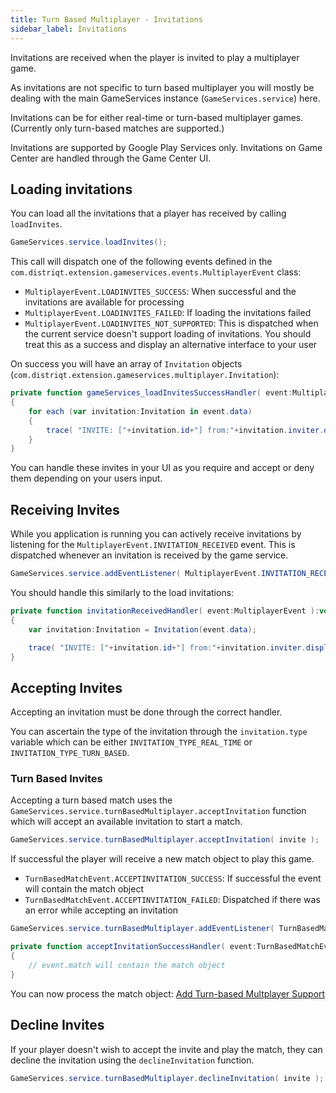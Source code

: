 ```yaml
---
title: Turn Based Multiplayer - Invitations
sidebar_label: Invitations
---
```



Invitations are received when the player is invited to play a multiplayer game. 

As invitations are not specific to turn based multiplayer you will mostly be dealing 
with the main GameServices instance (`GameServices.service`) here.

Invitations can be for either real-time or turn-based multiplayer games. 
(Currently only turn-based matches are supported.)


Invitations are supported by Google Play Services only. 
Invitations on Game Center are handled through the Game Center UI.




## Loading invitations

You can load all the invitations that a player has received by calling `loadInvites`.   

```actionscript
GameServices.service.loadInvites();
```

This call will dispatch one of the following events defined in the `com.distriqt.extension.gameservices.events.MultiplayerEvent` class:

- `MultiplayerEvent.LOADINVITES_SUCCESS`: When successful and the invitations are available for processing
- `MultiplayerEvent.LOADINVITES_FAILED`: If loading the invitations failed
- `MultiplayerEvent.LOADINVITES_NOT_SUPPORTED`: This is dispatched when the current service doesn't support loading of invitations. You should treat this as a success and display an alternative interface to your user


On success you will have an array of `Invitation` objects (`com.distriqt.extension.gameservices.multiplayer.Invitation`):

```actionscript
private function gameServices_loadInvitesSuccessHandler( event:MultiplayerEvent ):void
{
	for each (var invitation:Invitation in event.data)
	{
		trace( "INVITE: ["+invitation.id+"] from:"+invitation.inviter.displayName );
	}
}
```

You can handle these invites in your UI as you require and accept or deny them 
depending on your users input.




## Receiving Invites

While you application is running you can actively receive invitations by listening for the 
`MultiplayerEvent.INVITATION_RECEIVED` event. This is dispatched whenever an invitation
is received by the game service.

```actionscript
GameServices.service.addEventListener( MultiplayerEvent.INVITATION_RECEIVED, invitationReceivedHandler );
```

You should handle this similarly to the load invitations:

```actionscript
private function invitationReceivedHandler( event:MultiplayerEvent ):void 
{
	var invitation:Invitation = Invitation(event.data);

	trace( "INVITE: ["+invitation.id+"] from:"+invitation.inviter.displayName );
}
```




## Accepting Invites

Accepting an invitation must be done through the correct handler.

You can ascertain the type of the invitation through the `invitation.type` variable
which can be either `INVITATION_TYPE_REAL_TIME` or `INVITATION_TYPE_TURN_BASED`.


### Turn Based Invites

Accepting a turn based match uses the `GameServices.service.turnBasedMultiplayer.acceptInvitation`
function which will accept an available invitation to start a match.

```actionscript
GameServices.service.turnBasedMultiplayer.acceptInvitation( invite );
```

If successful the player will receive a new match object to play this game.

- `TurnBasedMatchEvent.ACCEPTINVITATION_SUCCESS`: If successful the event will contain the match object
- `TurnBasedMatchEvent.ACCEPTINVITATION_FAILED`: Dispatched if there was an error while accepting an invitation

```actionscript
GameServices.service.turnBasedMultiplayer.addEventListener( TurnBasedMatchEvent.ACCEPTINVITATION_SUCCESS, acceptInvitationSuccessHandler );
```

```actionscript
private function acceptInvitationSuccessHandler( event:TurnBasedMatchEvent ):void 
{
	// event.match will contain the match object
}
```

You can now process the match object: [Add Turn-based Multplayer Support](turn-based-multiplayer---implementation.md)





## Decline Invites

If your player doesn't wish to accept the invite and play the match, they can
decline the invitation using the `declineInvitation` function.

```actionscript
GameServices.service.turnBasedMultiplayer.declineInvitation( invite );
```








